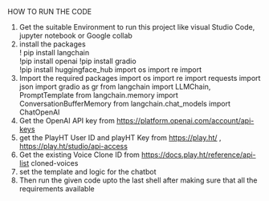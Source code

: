 HOW TO RUN THE CODE 
1) Get the suitable Environment to run this project like visual Studio Code, jupyter 
notebook or Google collab 
2) install the packages  
! pip install langchain  
!pip install openai !pip install gradio  
!pip install huggingface_hub import os import re import 
3) Import the required packages 
import os 
import re 
import requests 
import json 
import gradio as gr 
from langchain import LLMChain, PromptTemplate 
from langchain.memory import ConversationBufferMemory 
from langchain.chat_models import ChatOpenAI 
3) Get the OpenAI API key from https://platform.openai.com/account/api-keys 
4) get the PlayHT User ID and playHT Key from https://play.ht/ , 
https://play.ht/studio/api-access 
5) Get the existing Voice Clone ID from  https://docs.play.ht/reference/api-list
cloned-voices 
6) set the template and logic for the chatbot 
7) Then run the given code upto the last shell after making sure that all the 
requirements available 

